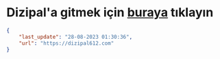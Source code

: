# Dizipal'a gitmek için [buraya](https://dizipal612.com) tıklayın
    
```json
{
    "last_update": "28-08-2023 01:30:36",
    "url": "https://dizipal612.com"
}
```